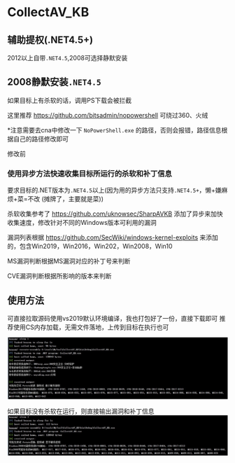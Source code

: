 # CollectAV_KB
## 辅助提权(.NET4.5+)
2012以上自带`.NET4.5`,2008可选择静默安装

## 2008静默安装`.NET4.5`
如果目标上有杀软的话，调用PS下载会被拦截

这里推荐 https://github.com/bitsadmin/nopowershell 可绕过360、火绒

*注意需要去cna中修改一下 `NoPowerShell.exe` 的路径，否则会报错，路径信息根据自己的路径修改即可

修改前
### 使用异步方法快速收集目标所运行的杀软和补丁信息
要求目标的.NET版本为`.NET4.5`以上(因为用的异步方法只支持`.NET4.5+`，懒+嫌麻烦+菜=不改 (摊牌了，主要就是菜))

杀软收集参考了 https://github.com/uknowsec/SharpAVKB
添加了异步来加快收集速度，修改针对不同的Windows版本可利用的漏洞

漏洞列表根据 https://github.com/SecWiki/windows-kernel-exploits 
来添加的，包含Win2019，Win2016，Win202，Win2008，Win10

MS漏洞判断根据MS漏洞对应的补丁号来判断

CVE漏洞判断根据所影响的版本来判断
## 使用方法
可直接拉取源码使用vs2019默认环境编译，我也打包好了一份，直接下载即可
推荐使用CS内存加载，无需文件落地，上传到目标在执行也可

![images](https://github.com/TryA9ain/CollectAV_KB/blob/master/images/Snipaste_2020-09-27_22-56-16.jpg)

如果目标没有杀软在运行，则直接输出漏洞和补丁信息
![images](https://github.com/TryA9ain/CollectAV_KB/blob/master/images/Snipaste_2020-09-27_23-21-11.jpg)

